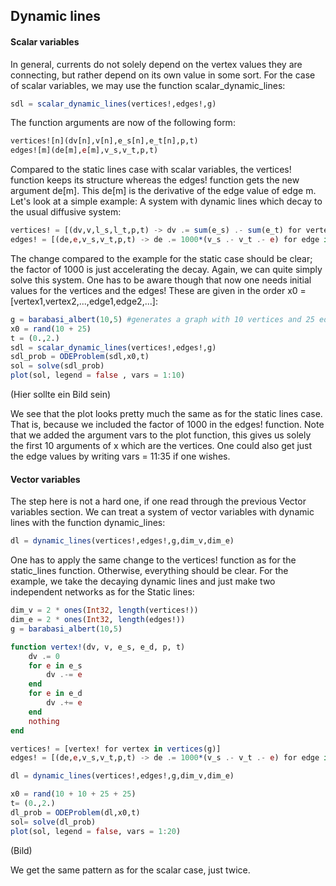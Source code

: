 ## Dynamic lines

#### Scalar variables

In general, currents do not solely depend on the vertex values they are connecting, but rather depend on its own value in some sort. For the case of scalar variables, we may use the function scalar_dynamic_lines:

```julia
sdl = scalar_dynamic_lines(vertices!,edges!,g)
```

The function arguments are now of the following form:

```julia
vertices![n](dv[n],v[n],e_s[n],e_t[n],p,t)
edges![m](de[m],e[m],v_s,v_t,p,t)
```

Compared to the static lines case with scalar variables, the vertices! function keeps its structure whereas the edges! function gets the new argument de[m]. This de[m] is the derivative of the edge value of edge m.
Let's look at a simple example: A system with dynamic lines which decay to the usual diffusive system:

```julia
vertices! = [(dv,v,l_s,l_t,p,t) -> dv .= sum(e_s) .- sum(e_t) for vertex in vertices(g)]
edges! = [(de,e,v_s,v_t,p,t) -> de .= 1000*(v_s .- v_t .- e) for edge in edges(g)]
```

The change compared to the example for the static case should be clear; the factor of 1000 is just accelerating the decay. Again, we can quite simply solve this system. One has to be aware though that now one needs initial values for the vertices and the edges! These are given in the order x0 = [vertex1,vertex2,...,edge1,edge2,...]:

```julia
g = barabasi_albert(10,5) #generates a graph with 10 vertices and 25 edges
x0 = rand(10 + 25)
t = (0.,2.)
sdl = scalar_dynamic_lines(vertices!,edges!,g)
sdl_prob = ODEProblem(sdl,x0,t)
sol = solve(sdl_prob)
plot(sol, legend = false , vars = 1:10)
```
(Hier sollte ein Bild sein)

We see that the plot looks pretty much the same as for the static lines case. That is, because we included the factor of 1000 in the edges! function. Note that we added the argument vars to the plot function, this gives us solely the first 10 arguments of x which are the vertices. One could also get just the edge values by writing vars = 11:35 if one wishes.


#### Vector variables

The step here is not a hard one, if one read through the previous Vector variables section. We can treat a system of vector variables with dynamic lines with the function dynamic_lines:

```julia
dl = dynamic_lines(vertices!,edges!,g,dim_v,dim_e)
```

One has to apply the same change to the vertices! function as for the static_lines function. Otherwise, everything should be clear. For the example, we take the decaying dynamic lines and just make two independent networks as for the Static lines:

```julia
dim_v = 2 * ones(Int32, length(vertices!))
dim_e = 2 * ones(Int32, length(edges!))
g = barabasi_albert(10,5)

function vertex!(dv, v, e_s, e_d, p, t)
    dv .= 0
    for e in e_s
        dv .-= e
    end
    for e in e_d
        dv .+= e
    end
    nothing
end

vertices! = [vertex! for vertex in vertices(g)]
edges! = [(de,e,v_s,v_t,p,t) -> de .= 1000*(v_s .- v_t .- e) for edge in edges(g)]

dl = dynamic_lines(vertices!,edges!,g,dim_v,dim_e)

x0 = rand(10 + 10 + 25 + 25)
t= (0.,2.)
dl_prob = ODEProblem(dl,x0,t)
sol= solve(dl_prob)
plot(sol, legend = false, vars = 1:20)
```
(Bild)

We get the same pattern as for the scalar case, just twice.

